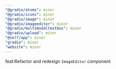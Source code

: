 ```yaml
---
"@gradio/atoms": minor
"@gradio/icons": minor
"@gradio/image": minor
"@gradio/imageeditor": minor
"@gradio/multimodaltextbox": minor
"@gradio/upload": minor
"@self/app": minor
"gradio": minor
"website": minor
---
```


feat:Refactor and redesign `ImageEditor` component
